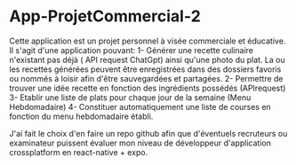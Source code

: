 # App-ProjetCommercial-2
Cette application est un projet personnel à visée commerciale et éducative. 
Il s'agit d'une application pouvant:
1- Générer une recette culinaire n'existant pas déjà ( API request ChatGpt) ainsi qu'une photo du plat. La ou les recettes générées peuvent être enregistrées dans des dossiers favoris ou nommés à loisir afin d'être sauvegardées et partagées.
2- Permettre de trouver une idée recette en fonction des ingrédients possédés (APIrequest)
3- Etablir une liste de plats pour chaque jour de la semaine (Menu Hebdomadaire)
4- Constituer automatiquement une liste de courses en fonction du menu hebdomadaire établi.

J'ai fait le choix d'en faire un repo github afin que d'éventuels recruteurs ou examinateur puissent évaluer mon niveau de développeur d'application crossplatform en react-native + expo.
